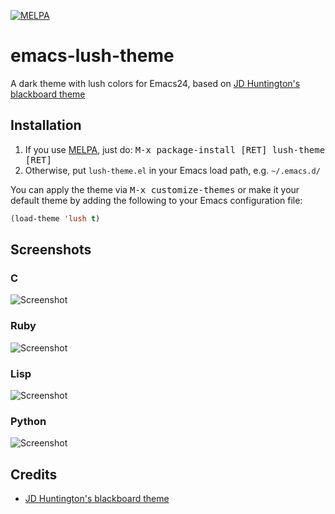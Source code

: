 [![MELPA](http://melpa.org/packages/lush-theme-badge.svg)](http://melpa.org/#/lush-theme)

emacs-lush-theme
================

A dark theme with lush colors for Emacs24, based on [JD Huntington's blackboard theme](http://jdhuntington.com/paste/color-theme-blackboard.el.html)

## Installation

1. If you use [MELPA](http://melpa.milkbox.net), just do:
<kbd>M-x package-install [RET] lush-theme [RET]</kbd>
2. Otherwise, put `lush-theme.el` in your Emacs load path, e.g. `~/.emacs.d/`

You can apply the theme via <kbd>M-x customize-themes</kbd> or make it your default theme by adding the following to your Emacs configuration file:

```el
(load-theme 'lush t)
```

## Screenshots

### C
![Screenshot](screenshots/c.png)

### Ruby
![Screenshot](screenshots/ruby.png)

### Lisp
![Screenshot](screenshots/lisp.png)

### Python
![Screenshot](screenshots/python.png)

## Credits

* [JD Huntington's blackboard theme](http://jdhuntington.com/paste/color-theme-blackboard.el.html)
